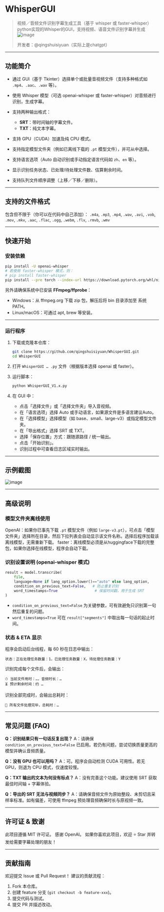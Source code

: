 # WhisperGUI

> 视频／音频文件识别字幕生成工具（基于 whisper 或 faster‑whisper）
> python实现的Whisper的GUI，支持视频、语音文件识别字幕并生成
> ![image](https://github.com/user-attachments/assets/f7b13ac6-ddcc-4531-8279-1459fd1451f4)
> 
> 开发者：@qingshuisiyuan（实际上是chatgpt）

---

## 功能简介

* 通过 GUI（基于 Tkinter）选择单个或批量音视频文件（支持多种格式如 `.mp4`、`.aac`、`.wav` 等）。
* 使用 Whisper 模型（可选 openai-whisper 或 faster-whisper）对音频进行识别，生成字幕。
* 支持两种输出格式：

  * **SRT**：带时间轴的字幕文件。
  * **TXT**：纯文本字幕。
* 支持 GPU（CUDA）加速及纯 CPU 模式。
* 支持指定模型文件夹（例如已离线下载的 `.pt` 模型文件），并可从中选择。
* 支持语言选项（Auto 自动识别或手动指定语言代码如 `zh`、`en` 等）。
* 显示识别任务状态、已处理/待处理文件数、估算剩余时间。
* 支持队列文件顺序调整（上移／下移／删除）。

---

## 支持的文件格式

包含但不限于（你可以在代码中自己添加）：
`.m4a`, `.mp3`, `.mp4`, `.wav`, `.avi`, `.vob`, `.mov`, `.mkv`,
`.aac`, `.flac`, `.ogg`, `.webm`, `.flv`, `.rmvb`, `.wmv`

---

## 快速开始

### 安装依赖

```bash
pip install -U openai-whisper
# 若使用 faster-whisper 模式，则：
# pip install faster-whisper
pip install --pre torch --index-url https://download.pytorch.org/whl/nightly/cu128
```

另外请确保系统中已安装 **FFmpeg/ffprobe**：

* Windows：从 ffmpeg.org 下载 zip 包，解压后将 bin 目录添加至 系统 PATH。
* Linux/macOS：可通过 apt, brew 等安装。

---

### 运行程序

1. 下载或克隆本仓库：

   ```bash
   git clone https://github.com/qingshuisiyuan/WhisperGUI.git
   cd WhisperGUI
   ```
2. 打开 `WhisperGUI … .py` 文件（根据版本选择 openai 或 faster）。
3. 运行脚本：

   ```bash
   python WhisperGUI_V1.x.py
   ```
4. 在 GUI 中：

   * 点击「选择文件」或「选择文件夹」导入音视频。
   * 在「语言选项」选择 Auto 或手动语言，如果源文件是多语言建议Auto。
   * 在「选择模型」选择模型（如 base、small、large-v3）或指定模型文件夹。
   * 在「导出格式」选择 SRT 或 TXT。
   * 选择「保存位置」方式：跟随源路径 / 统一输出。
   * 点击「开始识别」。
   * 识别过程中可查看日志区域实时输出。

---

## 示例截图

![image](https://github.com/user-attachments/assets/f7b13ac6-ddcc-4531-8279-1459fd1451f4) 

---

## 高级说明

### 模型文件夹离线使用

OpenAI：如果你已事先下载 `.pt` 模型文件（例如 `large-v3.pt`），可点击「模型文件夹」选择所在目录，然后下拉列表会自动显示该文件名称。选择后程序加载该离线模型，无需重新下载。
faster：离线模型必须是从huggingface下载的完整包，如果你选择在线模型，程序会自动下载。

### 识别设置说明 (openai-whisper 模式)

```python
result = model.transcribe(
    file,
    language=None if lang_option.lower()=="auto" else lang_option,
    condition_on_previous_text=False,   # 防止重复识别
    word_timestamps=True                 # 保留时间戳，用于生成 SRT
)
```

* `condition_on_previous_text=False` 为关键参数，可有效避免只识别第一句然后重复的问题。
* `word_timestamps=True` 可在 `result["segments"]` 中取出每一句话的起止时间。

### 状态 & ETA 显示

程序会启动后台线程，每 60 秒在日志中输出：

```
状态：正在处理任务数量：1，已处理任务数量：X，待处理任务数量：Y
```

识别完成每个文件后，会输出：

```
⏱ 当前文件用时：…，音频时长：…  
⏳ 预计剩余时间：约 …
```

识别全部完成时，会输出总耗时：

```
🎉 所有文件处理完毕，总耗时：…
```

---

## 常见问题 (FAQ)

**Q：识别结果只有一句话反复出现？**
A：请确保 `condition_on_previous_text=False` 已启用。若仍有问题，尝试切换质量更高的模型并确认音频质量。

**Q：没有 GPU 也可以用吗？**
A：可。程序会自动检测 CUDA 可用性。若无 GPU，则退为 CPU 模式，仅速度较慢。

**Q：TXT 输出的文本为何没有标点？**
A：没有完善这个功能。建议使用 SRT 获取最佳时间轴 + 字幕体验。

**Q：导出的 SRT 无法与视频同步？**
A：请确保音频文件为原始整段、未剪切且采样率标准。如有偏差，可使用 ffmpeg 预处理音频确保时长与原视频一致。

---

## 许可证 & 致谢

此项目遵循 MIT 许可证。
感谢 OpenAI。
如果你喜欢此项目，欢迎 ⭐ Star 并转发给需要字幕处理的朋友！

---

## 贡献指南

欢迎提交 Issue 或 Pull Request！
建议的贡献流程：

1. Fork 本仓库。
2. 创建 feature 分支 (`git checkout -b feature-xxx`)。
3. 提交代码与测试。
4. 提交 PR 并描述改动。
